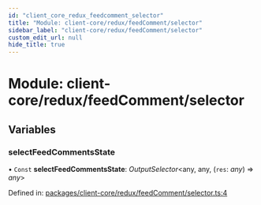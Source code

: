 ```yaml
---
id: "client_core_redux_feedcomment_selector"
title: "Module: client-core/redux/feedComment/selector"
sidebar_label: "client-core/redux/feedComment/selector"
custom_edit_url: null
hide_title: true
---
```


# Module: client-core/redux/feedComment/selector

## Variables

### selectFeedCommentsState

• `Const` **selectFeedCommentsState**: *OutputSelector*<any, any, (`res`: *any*) => *any*\>

Defined in: [packages/client-core/redux/feedComment/selector.ts:4](https://github.com/xr3ngine/xr3ngine/blob/5c3dcaef1/packages/client-core/redux/feedComment/selector.ts#L4)
